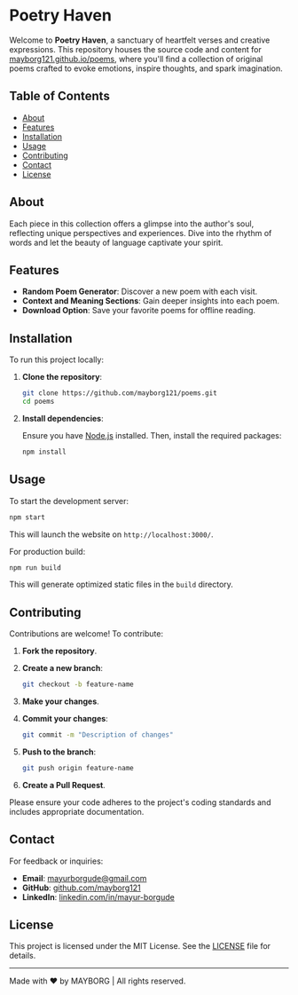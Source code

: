 
# Poetry Haven

Welcome to **Poetry Haven**, a sanctuary of heartfelt verses and creative expressions. This repository houses the source code and content for [mayborg121.github.io/poems](https://mayborg121.github.io/poems), where you'll find a collection of original poems crafted to evoke emotions, inspire thoughts, and spark imagination.

## Table of Contents

- [About](#about)
- [Features](#features)
- [Installation](#installation)
- [Usage](#usage)
- [Contributing](#contributing)
- [Contact](#contact)
- [License](#license)

## About

Each piece in this collection offers a glimpse into the author's soul, reflecting unique perspectives and experiences. Dive into the rhythm of words and let the beauty of language captivate your spirit.

## Features

- **Random Poem Generator**: Discover a new poem with each visit.
- **Context and Meaning Sections**: Gain deeper insights into each poem.
- **Download Option**: Save your favorite poems for offline reading.

## Installation

To run this project locally:

1. **Clone the repository**:

   ```bash
   git clone https://github.com/mayborg121/poems.git
   cd poems
   ```

2. **Install dependencies**:

   Ensure you have [Node.js](https://nodejs.org/) installed. Then, install the required packages:

   ```bash
   npm install
   ```

## Usage

To start the development server:

```bash
npm start
```


This will launch the website on `http://localhost:3000/`.

For production build:

```bash
npm run build
```


This will generate optimized static files in the `build` directory.

## Contributing

Contributions are welcome! To contribute:

1. **Fork the repository**.
2. **Create a new branch**:

   ```bash
   git checkout -b feature-name
   ```

3. **Make your changes**.
4. **Commit your changes**:

   ```bash
   git commit -m "Description of changes"
   ```

5. **Push to the branch**:

   ```bash
   git push origin feature-name
   ```

6. **Create a Pull Request**.

Please ensure your code adheres to the project's coding standards and includes appropriate documentation.

## Contact

For feedback or inquiries:

- **Email**: [mayurborgude@gmail.com](mailto:mayurborgude@gmail.com)
- **GitHub**: [github.com/mayborg121](https://github.com/mayborg121)
- **LinkedIn**: [linkedin.com/in/mayur-borgude](https://www.linkedin.com/in/mayur-borgude)

## License

This project is licensed under the MIT License. See the [LICENSE](LICENSE) file for details.

---

Made with ❤️ by MAYBORG | All rights reserved.
